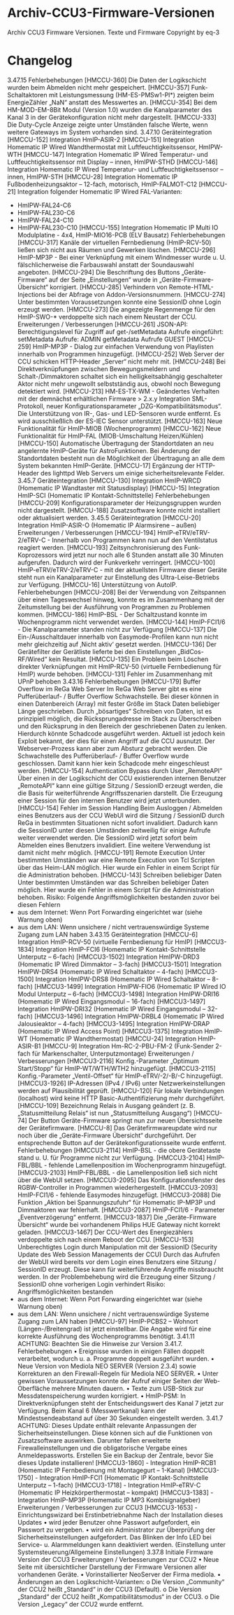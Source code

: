 # Archiv-CCU3-Firmware-Versionen
Archiv CCU3 Firmware Versionen. Texte und Firmware Copyright by eq-3


# Changelog
3.47.15
Fehlerbehebungen
[HMCCU-360] Die Daten der Logikschicht wurden beim Abmelden nicht mehr gespeichert.
[HMCCU-357] Funk-Schaltaktoren mit Leistungsmessung (HM-ES-PMSw1-Pl*) zeigten beim EnergieZähler „NaN“ anstatt des Messwertes an.
[HMCCU-354] Bei dem HM-MOD-EM-8Bit Modul (Version 1.0) wurden die Kanalparameter des Kanal 3
in der Gerätekonfiguration nicht mehr dargestellt.
[HMCCU-333] Die Duty-Cycle Anzeige zeigte unter Umständen falsche Werte, wenn weitere Gateways
im System vorhanden sind.
3.47.10
Geräteintegration
[HMCCU-152] Integration HmIP-ASIR-2
[HMCCU-151] Integration Homematic IP Wired Wandthermostat mit Luftfeuchtigkeitssensor,
HmIPW-WTH
[HMCCU-147] Integration Homematic IP Wired Temperatur- und Luftfeuchtigkeitssensor mit Display –
innen, HmIPW-STHD
[HMCCU-146] Integration Homematic IP Wired Temperatur- und Luftfeuchtigkeitssensor – innen,
HmIPW-STH
[HMCCU-28] Integration Homematic IP Fußbodenheizungsaktor – 12-fach, motorisch,
HmIP-FALMOT-C12
[HMCCU-21] Integration folgender Homematic IP Wired FAL-Varianten:
- HmIPW-FAL24-C6
- HmIPW-FAL230-C6
- HmIPW-FAL24-C10
- HmIPW-FAL230-C10
[HMCCU-155] Integration Homematic IP Multi IO Modulplatine - 4x4, HmIP-MIO16-PCB (ELV Bausatz)
Fehlerbehebungen
[HMCCU-317] Kanäle der virtuellen Fernbedienung (HmIP-RCV-50) ließen sich nicht aus Räumen und
Gewerken löschen.
[HMCCU-296] HmIP-MP3P - Bei einer Verknüpfung mit einem Windmesser wurde u. U. fälschlicherweise
die Farbauswahl anstatt der Soundauswahl angeboten.
[HMCCU-294] Die Beschriftung des Buttons „Geräte-Firmware“ auf der Seite „Einstellungen“ wurde in
„Geräte-Firmware-Übersicht“ korrigiert.
[HMCCU-285] Verhindern von Remote-HTML-Injections bei der Abfrage von Addon-Versionsnummern.
[HMCCU-274] Unter bestimmten Voraussetzungen konnte eine SessionID ohne Login erzeugt werden.
[HMCCU-273] Die angezeigte Regenmenge für den HmIP-SWO-* verdoppelte sich nach einem Neustart
der CCU.
Erweiterungen / Verbesserungen
[HMCCU-261] JSON-API: Berechtigungslevel für Zugriff auf get-/setMetadata Aufrufe eingeführt:
setMetadata Aufrufe: ADMIN
getMetadata Aufrufe GUEST
[HMCCU-259] HmIP-MP3P - Dialog zur einfachen Verwendung von Playlisten innerhalb von Programmen
hinzugefügt.
[HMCCU-252] Web Server der CCU schicken HTTP-Header „Server“ nicht mehr mit.
[HMCCU-248] Bei Direktverknüpfungen zwischen Bewegungsmeldern und Schalt-/Dimmaktoren schaltet
sich ein helligkeitsabhängig geschalteter Aktor nicht mehr ungewollt selbstständig aus,
obwohl noch Bewegung detektiert wird.
[HMCCU-213] HM-ES-TX-WM - Geändertes Verhalten mit der demnächst erhältlichen Firmware > 2.x.y
Integration SML-Protokoll, neuer Konfigurationsparameter „DZG-Kompatibilitätsmodus“.
Die Unterstützung von IR-, Gas- und LED-Sensoren wurde entfernt. Es wird ausschließlich
der ES-IEC Sensor unterstützt.
[HMCCU-163] Neue Funktionalität für HmIP-MIOB (Wochenprogramm)
[HMCCU-162] Neue Funktionalität für HmIP-FAL (MIOB-Umschaltung Heizen/Kühlen)
[HMCCU-150] Automatische Übertragung der Standortdaten an neu angelernte HmIP-Geräte für AstroFunktionen.
Bei Änderung der Standortdaten besteht nun die Möglichkeit der Übertragung an alle
dem System bekannten HmIP-Geräte.
[HMCCU-17] Ergänzung der HTTP-Header des lighttpd Web Servers um einige sicherheitsrelevante
Felder.
3.45.7
Geräteintegration
[HMCCU-130] Integration HmIP-WRCD (Homematic IP Wandtaster mit Statusdisplay)
[HMCCU-15] Integration HmIP-SCI (Homematic IP Kontakt-Schnittstelle)
Fehlerbehebungen
[HMCCU-209] Konfigurationsparameter der Heizungsgruppen wurden nicht dargestellt.
[HMCCU-188] Zusatzsoftware konnte nicht installiert oder aktualisiert werden.
3.45.5
Geräteintegration
[HMCCU-20] Integration HmIP-ASIR-O (Homematic IP Alarmsirene – außen)
Erweiterungen / Verbesserungen
[HMCCU-194] HmIP-eTRV/eTRV-2/eTRV-C - Innerhalb von Programmen kann nun auf den Ventilstatus
reagiert werden.
[HMCCU-193] Zeitsynchronisierung des Funk-Koprozessors wird jetzt nur noch alle 6 Stunden anstatt alle
30 Minuten aufgerufen. Dadurch wird der Funkverkehr verringert.
[HMCCU-100] HmIP-eTRV/eTRV-2/eTRV-C - mit der aktuellsten Firmware dieser Geräte steht nun ein
Kanalparameter zur Einstellung des Ultra-Leise-Betriebs zur Verfügung.
[HMCCU-16] Unterstützung von AutoIP.
Fehlerbehebungen
[HMCCU-208] Bei der Verwendung von Zeitspannen über einen Tageswechsel hinweg, konnte es im
Zusammenhang mit der Zeitumstellung bei der Ausführung von Programmen zu
Problemen kommen.
[HMCCU-186] HmIP-BSL - Der Schaltzustand konnte im Wochenprogramm nicht verwendet werden.
[HMCCU-144] HmIP-FCI1/6 - Die Kanalparameter standen nicht zur Verfügung
[HMCCU-137] Die Ein-/Ausschaltdauer innerhalb von Easymode-Profilen kann nun nicht mehr
gleichzeitig auf ‚Nicht aktiv‘ gesetzt werden.
[HMCCU-136] Der Gerätefilter der Gerätliste lieferte bei den Einstellungen „BidCos-RF/Wired“ kein
Resultat.
[HMCCU-135] Ein Problem beim Löschen direkter Verknüpfungen mit HmIP-RCV-50 (virtuelle
Fernbedienung für HmIP) wurde behoben.
[HMCCU-131] Fehler im Zusammenhang mit UPnP behoben
3.43.16
Fehlerbehebungen
[HMCCU-179] Buffer Overflow im ReGa Web Server
Im ReGa Web Server gibt es eine Pufferüberlauf- / Buffer Overflow Schwachstelle. Bei
dieser können in einen Datenbereich (Array) mit fester Größe im Stack Daten beliebiger
Länge geschrieben. Durch „bösartiges“ Schreiben von Daten, ist es prinzipiell möglich, die
Rücksprungadresse im Stack zu Überschreiben und den Rücksprung in den Bereich der
geschriebenen Daten zu lenken. Hierdurch könnte Schadcode ausgeführt werden.
Aktuell ist jedoch kein Exploit bekannt, der dies für einen Angriff auf die CCU ausnutzt.
Der Webserver-Prozess kann aber zum Absturz gebracht werden.
Die Schwachstelle des Pufferüberlauf- / Buffer Overflow wurde geschlossen. Damit kann
hier kein Schadcode mehr eingeschleust werden.
[HMCCU-154] Authentication Bypass durch User „RemoteAPI”
Über einen in der Logikschicht der CCU existierenden internen Benutzer „RemoteAPI“
kann eine gültige Sitzung / SessionID erzeugt werden, die die Basis für weiterführende
Angriffsszenarien darstellt. Die Erzeugung einer Session für den internen Benutzer wird
jetzt unterbunden.
[HMCCU-154] Fehler im Session Handling
Beim Ausloggen / Abmelden eines Benutzers aus der CCU WebUI wird die Sitzung /
SessionID durch ReGa in bestimmten Situationen nicht sofort invalidiert. Dadurch kann die
SessionID unter diesen Umständen zeitweilig für einige Aufrufe weiter verwendet werden.
Die SessionID wird jetzt sofort beim Abmelden eines Benutzers invalidiert. Eine weitere
Verwendung ist damit nicht mehr möglich.
[HMCCU-191] Remote Execution
Unter bestimmten Umständen war eine Remote Execution von Tcl Scripten über das
Heim-LAN möglich.
Hier wurde ein Fehler in einem Script für die Administration behoben.
[HMCCU-143] Schreiben beliebiger Daten
Unter bestimmten Umständen war das Schreiben beliebiger Daten möglich.
Hier wurde ein Fehler in einem Script für die Administration behoben.
Risiko: Folgende Angriffsmöglichkeiten bestanden zuvor bei diesen Fehlern
- aus dem Internet: Wenn Port Forwarding eingerichtet war (siehe Warnung oben)
- aus dem LAN: Wenn unsichere / nicht vertrauenswürdige Systeme Zugang zum LAN
haben
3.43.15
Geräteintegration
[HMCCU-6] Integration HmIP-RCV-50 (virtuelle Fernbedienung für HmIP)
[HMCCU3-1834] Integration HmIP-FCI6 (Homematic IP Kontakt-Schnittstelle Unterputz – 6-fach)
[HMCCU3-1502] Integration HmIPW-DRD3 (Homematic IP Wired Dimmaktor – 3-fach)
[HMCCU3-1501] Integration HmIPW-DRS4 (Homematic IP Wired Schaltaktor – 4-fach)
[HMCCU3-1500] Integration HmIPW-DRS8 (Homematic IP Wired Schaltaktor – 8-fach)
[HMCCU3-1499] Integration HmIPW-FIO6 (Homematic IP Wired IO Modul Unterputz – 6-fach)
[HMCCU3-1498] Integration HmIPW-DRI16 (Homematic IP Wired Eingangsmodul – 16-fach)
[HMCCU3-1497] Integration HmIPW-DRI32 (Homematic IP Wired Eingangsmodul – 32-fach)
[HMCCU3-1496] Integration HmIPW-DRBL4 (Homematic IP Wired Jalousieaktor – 4-fach)
[HMCCU3-1495] Integration HmIPW-DRAP (Homematic IP Wired Access Point)
[HMCCU3-1375] Integration HmIP-WT (Homematic IP Wandthermostat)
[HMCCU-24] Integration HmIP-ASIR-B1
[HMCCU-9] Integration Hm-RC-2-PBU-FM-2 (Funk-Sender 2-fach für Markenschalter,
Unterputzmontage)
Erweiterungen / Verbesserungen
[HMCCU3-2116] Konfig.-Parameter „Optimum Start/Stopp“ für HmIP-WT/WTH/WTH2 hinzugefügt.
[HMCCU3-2115] Konfig.-Parameter „Ventil-Offset“ für HmIP-eTRV/-2/-B/-C hinzugefügt.
[HMCCU3-1926] IP-Adressen (IPv4 / IPv6) unter Netzwerkeinstellungen werden auf Plausibilität geprüft.
[HMCCU-120] Für lokale Verbindungen (localhost) wird keine HTTP Basic-Authentifizierung mehr
durchgeführt.
[HMCCU-109] Bezeichnung Relais in Ausgang geändert
(z. B. „Statusmitteilung Relais“ ist nun „Statusmitteilung Ausgang“)
[HMCCU-74] Der Button Geräte-Firmware springt nun zur neuen Übersichtsseite der Gerätefirmware.
[HMCCU-8] Das Gerätefirmwareupdate wird nur noch über die „Geräte-Firmware Übersicht“
durchgeführt.
 Der entsprechende Button auf der Gerätekonfigurationsseite wurde entfernt.
Fehlerbehebungen
[HMCCU3-2114] HmIP-BSL - die obere Gerätetaste stand u. U. für Programme nicht zur Verfügung.
[HMCCU3-2104] HmIP-FBL/BBL - fehlende Lamellenposition im Wochenprogramm hinzugefügt.
[HMCCU3-2103] HmIP-FBL/BBL - die Lamellenposition ließ sich nicht über die WebUI setzen.
[HMCCU3-2095] Das Konfigurationsfenster des RGBW-Controller in Programmen wiederhergestellt.
[HMCCU3-2093] HmIP-FCI1/6 - fehlende Easymodes hinzugefügt.
[HMCCU3-2088] Die Funktion „Aktion bei Spannungszufuhr“ für Homematic IP-MP3P und Dimmaktoren
war fehlerhaft.
[HMCCU3-2087] HmIP-FCI1/6 - Parameter „Eventverzögerung“ entfernt.
[HMCCU3-1837] Die „Geräte-Firmware Übersicht“ wurde bei vorhandenem Philips HUE Gateway nicht
korrekt geladen.
[HMCCU3-1467] Der CCU-Wert des Energiezählers verdoppelte sich nach einem Reboot der CCU.
[HMCCU-153] Unberechtigtes Login durch Manipulation mit der SessionID
(Security Update des Web Session Managements der CCU)
Durch das Aufrufen der WebUI wird bereits vor dem Login eines Benutzers eine Sitzung /
SessionID erzeugt. Diese kann für weiterführende Angriffe missbraucht werden. In der
Problembehebung wird die Erzeugung einer Sitzung / SessionID ohne vorherigen Login
verhindert
Risiko: Angriffsmöglichkeiten bestanden
- aus dem Internet: Wenn Port Forwarding eingerichtet war (siehe Warnung oben)
- aus dem LAN: Wenn unsichere / nicht vertrauenswürdige Systeme Zugang zum LAN
haben
[HMCCU-97] HmIP-PCBS2 – Wohnort (Längen-/Breitengrad) ist jetzt einstellbar. Die Angabe wird für
eine korrekte Ausführung des Wochenprogramms benötigt.
3.41.11
ACHTUNG: Beachten Sie die Hinweise zur Version 3.41.7.
Fehlerbehebungen
• Ereignisse wurden in einigen Fällen doppelt verarbeitet, wodurch u. a. Programme
doppelt ausgeführt wurden.
• Neue Version von Mediola NEO SERVER (Version 2.3.4) sowie Korrekturen an den Firewall-Regeln
für Mediola NEO SERVER.
• Unter gewissen Voraussetzungen konnte der Aufruf einiger Seiten der Web-Oberfläche mehrere
Minuten dauern.
• Texte zum USB-Stick zur Messdatenspeicherung wurden korrigiert.
• HmIP-PSM: In Direktverknüpfungen steht der Entscheidungswert des Kanal 7 jetzt zur Verfügung. Beim Kanal
6 (Messwertkanal) kann der Mindestsendeabstand auf über 30 Sekunden eingestellt werden.
3.41.7
ACHTUNG: Dieses Update enthält relevante Anpassungen der Sicherheitseinstellungen. Diese können sich auf die
Funktionen von Zusatzsoftware auswirken. Darunter fallen erweiterte Firewalleinstellungen und die
obligatorische Vergabe eines Anmeldepassworts.
Erstellen Sie ein Backup der Zentrale, bevor Sie dieses Update installieren!
[HMCCU3-1860] - Integration HmIP-RCB1 (Homematic IP Fernbedienung mit Montagegurt – 1-Kanal)
[HMCCU3-1750] - Integration HmIP-FCI1 (Homematic IP Kontakt-Schnittstelle Unterputz – 1-fach)
[HMCCU3-1718] - Integration HmIP-eTRV-C (Homematic IP Heizkörperthermostat – kompakt)
[HMCCU3-1383] - Integration HmIP-MP3P (Homematic IP MP3 Kombisignalgeber)
Erweiterungen / Verbesserungen zur CCU3
[HMCCU3-1653] - Einrichtungswizard bei Erstinbetriebnahme
Nach der Installation dieses Updates
• wird jeder Benutzer ohne Passwort aufgefordert, ein Passwort zu vergeben.
• wird ein Administrator zur Überprüfung der Sicherheitseinstellungen aufgefordert.
Das Blinken der Info LED bei Service- u. Alarmmeldungen kann deaktiviert werden.
(Einstellung unter Systemsteuerung/Allgemeine Einstellungen)
3.37.8
Initiale Firmware Version der CCU3
Erweiterungen / Verbesserungen zur CCU2
• Neue Seite mit übersichtlicher Darstellung der Firmware Versionen aller vorhandenen Geräte.
• Vorinstallierter NeoServer der Firma mediola.
• Änderungen an den Logikschicht-Varianten:
o Die Version „Community“ der CCU2 heißt „Standard“ in der CCU3 (Default).
o Die Version „Standard“ der CCU2 heißt „Kompatibilitätsmodus“ in der CCU3.
o Die Version „Legacy“ der CCU2 wurde entfernt.
